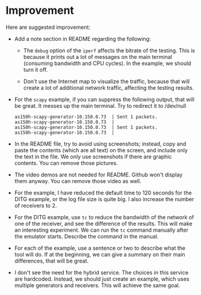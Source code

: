 # Improvement 

Here are suggested improvement:

- Add a note section in README regarding the following:
  - The `debug` option of the `iperf` affects the bitrate of the testing. This is because
    it prints out a lot of messages on the main terminal (consuming bandwidth
    and CPU cycles). In the example, we should turn it off. 

  - Don't use the Internet map to visualize the traffic, because that will 
    create a lot of additional network traffic, affecting the testing results. 

- For the `scapy` example, if you can suppress the following output, that will
  be great. It messes up the main terminal. Try to redirect it to /dev/null
    ```
    as150h-scapy-generator-10.150.0.73  | Sent 1 packets.
    as150h-scapy-generator-10.150.0.73  |
    as150h-scapy-generator-10.150.0.73  | Sent 1 packets.
    as150h-scapy-generator-10.150.0.73  |
    ```

- In the README file, try to avoid using screenshots; instead, copy and paste
  the contents (which are all text) on the screen, and include only the text
  in the file. We only use screenshots if there are graphic contents. 
  You can remove those pictures.


- The video demos are not needed for README. Github won't display them anyway. 
  You can remove those video as well.

- For the example, I have reduced the default time to 120 seconds for the 
  DITG example, or the log file size is quite big. I also increase the number
  of receivers to 2.

- For the DITG example, use `tc` to reduce the bandwidth of the network of 
  one of the receiver, and see the difference of the results. This will make
  an interesting experiment. We can run the `tc` command manually after the 
  emulator starts. Describe the command in the manual. 

- For each of the example, use a sentence or two to describe what the tool
  will do. If at the beginning, we can give a summary on their main differences,
  that will be great. 

- I don't see the need for the hybrid service. The choices in this service are hardcoded. 
  Instead, we should just create an example, which uses multiple generators and 
  receivers. This will achieve the same goal. 

